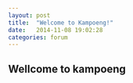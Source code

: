 ```yaml
---
layout: post
title:  "Welcome to Kampoeng!"
date:   2014-11-08 19:02:28
categories: forum
---
```

## Wellcome to kampoeng